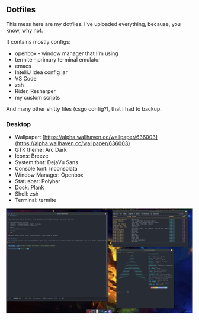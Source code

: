 ## Dotfiles

This mess here are my dotfiles. I've uploaded everything, because, you know, why not.

It contains mostly configs:

 * openbox - window manager that I'm using
 * termite - primary terminal emulator
 * emacs
 * IntelliJ Idea config jar
 * VS Code
 * zsh
 * Rider, Resharper
 * my custom scripts
 
And many other shitty files (csgo config?), that I had to backup.

### Desktop

 * Wallpaper: [https://alpha.wallhaven.cc/wallpaper/636003](https://alpha.wallhaven.cc/wallpaper/636003)
 * GTK theme: Arc Dark
 * Icons: Breeze
 * System font: DejaVu Sans
 * Console font: Inconsolata
 * Window Manager: Openbox
 * Statusbar: Polybar
 * Dock: Plank
 * Shell: zsh
 * Terminal: termite

![Screenshoot](imgs/1.png)
